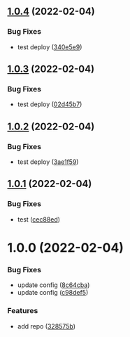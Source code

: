 ## [1.0.4](https://github.com/garredow/foxcasts-cloud-api/compare/v1.0.3...v1.0.4) (2022-02-04)


### Bug Fixes

* test deploy ([340e5e9](https://github.com/garredow/foxcasts-cloud-api/commit/340e5e9dfac756d393e09dabcee128b8e7ac2623))

## [1.0.3](https://github.com/garredow/foxcasts-cloud-api/compare/v1.0.2...v1.0.3) (2022-02-04)


### Bug Fixes

* test deploy ([02d45b7](https://github.com/garredow/foxcasts-cloud-api/commit/02d45b7f1101842bd2d696f673413fa886ff0039))

## [1.0.2](https://github.com/garredow/foxcasts-cloud-api/compare/v1.0.1...v1.0.2) (2022-02-04)


### Bug Fixes

* test deploy ([3ae1f59](https://github.com/garredow/foxcasts-cloud-api/commit/3ae1f59915714733df3dd570c057c324ad7f05b2))

## [1.0.1](https://github.com/garredow/foxcasts-cloud-api/compare/v1.0.0...v1.0.1) (2022-02-04)


### Bug Fixes

* test ([cec88ed](https://github.com/garredow/foxcasts-cloud-api/commit/cec88ed8ed7687bb2dfe93e346a326bc33c1684b))

# 1.0.0 (2022-02-04)


### Bug Fixes

* update config ([8c64cba](https://github.com/garredow/foxcasts-cloud-api/commit/8c64cba20bc63a9ef94d8c45eef04f5e86c4e3d9))
* update config ([c98def5](https://github.com/garredow/foxcasts-cloud-api/commit/c98def522b848b3b4e534341e9dadee6c3e16246))


### Features

* add repo ([328575b](https://github.com/garredow/foxcasts-cloud-api/commit/328575b4e1547e5e68fd9b52c28dbea611a2e460))
